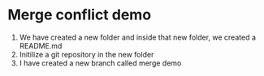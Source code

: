 # Merge conflict demo

1. We have created a new folder and inside that new folder, we created a README.md
2. Initilize a git repository in the new folder
3. I have created a new branch called merge demo